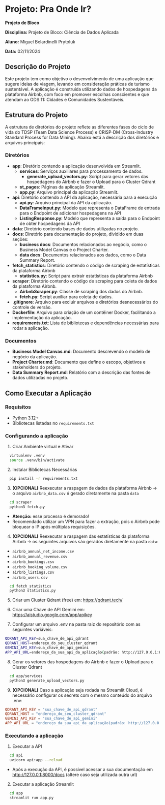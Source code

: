 # Projeto: Pra Onde Ir?

**Projeto de Bloco**

**Disciplina:** Projeto de Bloco: Ciência de Dados Aplicada

**Aluno:** Miguel Belardinelli Prytoluk

**Data:** 02/11/2024

## Descrição do Projeto

Este projeto tem como objetivo o desenvolvimento de uma aplicação que sugere ideias de viagem, levando em consideração práticas de turismo sustentável. A aplicação é construída utilizando dados de hospedagens da plataforma Airbnb, com foco em promover escolhas conscientes e que atendam ao ODS 11: Cidades e Comunidades Sustentáveis.

## Estrutura do Projeto

A estrutura de diretórios do projeto reflete as diferentes fases do ciclo de vida do TDSP (Team Data Science Process) e CRISP-DM (Cross-Industry Standard Process for Data Mining). Abaixo está a descrição dos diretórios e arquivos principais:

### Diretórios

- **app**: Diretório contendo a aplicação desenvolvida em Streamlit.
  - **services**: Serviços auxiliares para processamento de dados.
    - **generate_upload_vectors.py**: Script para gerar vetores das hospedagens do Airbnb e fazer o Upload para o Cluster Qdrant
  - **st_pages**: Páginas da aplicação Streamlit.
  - **app.py**: Arquivo principal da aplicação Streamlit.
- **api**: Diretório contendo a API da aplicação, necessária para a execução
  - **api.py**: Arquivo principal da API da aplicação.
  - **DataFrameInput.py**: Modelo que representa o DataFrame de entrada para o Endpoint de adicionar hospedagens na API
  - **ListingResponse.py**: Modelo que representa a saída para o Endpoint de obter hospedagens da API
- **data**: Diretório contendo bases de dados utilizadas no projeto.
- **docs**: Diretório para documentação do projeto, dividido em duas seções:
  - **business docs**: Documentos relacionados ao negócio, como o Business Model Canvas e o Project Charter.
  - **data docs**: Documentos relacionados aos dados, como o Data Summary Report.
- **fetch_statistics**: Diretório contendo o código de scraping de estatísticas da plataforma Airbnb
  - **statistics.py**: Script para extrair estatísticas da plataforma Airbnb
- **scraper**: Diretório contendo o código de scraping para coleta de dados da plataforma Airbnb.
  - **AirbnbScraper.py**: Classe de scraping dos dados do Airbnb.
  - **fetch.py**: Script auxiliar para coleta de dados.
- **.gitignore**: Arquivo para excluir arquivos e diretórios desnecessários do controle de versão.
- **Dockerfile**: Arquivo para criação de um contêiner Docker, facilitando a implementação da aplicação.
- **requirements.txt**: Lista de bibliotecas e dependências necessárias para rodar a aplicação.

### Documentos

- **Business Model Canvas.md**: Documento descrevendo o modelo de negócio da aplicação.
- **Project Charter.md**: Documento que define o escopo, objetivos e stakeholders do projeto.
- **Data Summary Report.md**: Relatório com a descrição das fontes de dados utilizadas no projeto.

## Como Executar a Aplicação

### Requisitos

- Python 3.12+
- Bibliotecas listadas no `requirements.txt`

### Configurando a aplicação

1. Criar Ambiente virtual e Ativar

  ```bash
    virtualenv .venv
    source .venv/bin/activate
  ```

2. Instalar Bibliotecas Necessárias

  ```bash
    pip install -r requirements.txt
  ```

3. **(OPCIONAL)** Reexecutar a raspagem de dados da plataforma Airbnb -> o arquivo `airbnb_data.csv` é gerado diretamente na pasta `data`
  ```bash
    cd scraper
    python3 fetch.py 
  ```
  - **Atenção:** esse processo é demorado!
  - Recomendado utilizar um VPN para fazer a extração, pois o Airbnb pode bloquear o IP após múltiplas requisições.

4. **(OPCIONAL)** Reexecutar a raspagem das estatísticas da plataforma Airbnb -> os seguintes arquivos são gerados diretamente na pasta `data`:
- `airbnb_annual_net_income.csv`
- `airbnb_annual_revenue.csv`
- `airbnb_bookings.csv`
- `airbnb_booking_volume.csv`
- `airbnb_listings.csv`
- `airbnb_users.csv`

```bash
  cd fetch_statistics
  python3 statistics.py 
```

5. Criar um Cluster Qdrant (free) em: https://qdrant.tech/

6. Criar uma Chave de API Gemini em: https://aistudio.google.com/app/apikey

7. Configurar um arquivo .env na pasta raiz do repositório com as seguintes variáveis:
```bash
QDRANT_API_KEY=sua_chave_de_api_qdrant
QDRANT_HOST=endereço_do_seu_cluster_qdrant
GEMINI_API_KEY=sua_chave_de_api_gemini
APP_API_URL=endereço_da_sua_api_da_aplicação(padrão: http://127.0.0.1:8000)
```
8. Gerar os vetores das hospedagens do Airbnb e fazer o Upload para o Cluster Qdrant
```bash
  cd app/services
  python3 generate_upload_vectors.py
```

9. **(OPCIONAL)** Caso a aplicação seja rodada na Streamlit Cloud, é necessário configurar os secrets com o mesmo conteúdo do arquivo .env:
```TOML
QDRANT_API_KEY = "sua_chave_de_api_qdrant"
QDRANT_HOST = "endereço_do_seu_cluster_qdrant"
GEMINI_API_KEY = "sua_chave_de_api_gemini"
APP_API_URL = "endereço_da_sua_api_da_aplicação(padrão: http://127.0.0.1:8000)"
```

### Executando a aplicação

1. Executar a API
```bash
  cd api
  uvicorn api:app --reload
```
- Após a execução da API, é possível acessar a sua documentação em http://127.0.0.1:8000/docs (altere caso seja utilizada outra url)


2. Executar a aplicação Streamlit
```bash
  cd app
  streamlit run app.py 
```
